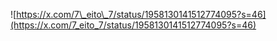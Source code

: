 ![https://x.com/7\_eito\_7/status/1958130141512774095?s=46](https://x.com/7_eito_7/status/1958130141512774095?s=46)
